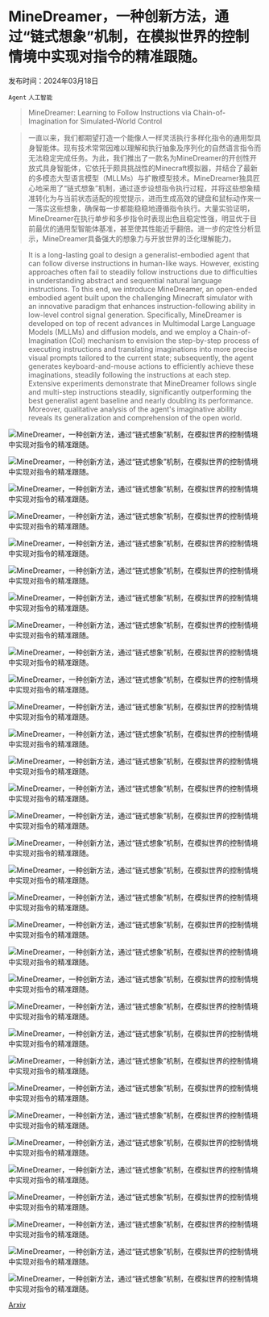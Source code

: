 # MineDreamer，一种创新方法，通过“链式想象”机制，在模拟世界的控制情境中实现对指令的精准跟随。

发布时间：2024年03月18日

`Agent` `人工智能`

> MineDreamer: Learning to Follow Instructions via Chain-of-Imagination for Simulated-World Control

> 一直以来，我们都期望打造一个能像人一样灵活执行多样化指令的通用型具身智能体。现有技术常常因难以理解和执行抽象及序列化的自然语言指令而无法稳定完成任务。为此，我们推出了一款名为MineDreamer的开创性开放式具身智能体，它依托于颇具挑战性的Minecraft模拟器，并结合了最新的多模态大型语言模型（MLLMs）与扩散模型技术。MineDreamer独具匠心地采用了“链式想象”机制，通过逐步设想指令执行过程，并将这些想象精准转化为与当前状态适配的视觉提示，进而生成高效的键盘和鼠标动作来一一落实这些想象，确保每一步都能稳稳地遵循指令执行。大量实验证明，MineDreamer在执行单步和多步指令时表现出色且稳定性强，明显优于目前最优的通用型智能体基准，甚至使其性能近乎翻倍。进一步的定性分析显示，MineDreamer具备强大的想象力与开放世界的泛化理解能力。

> It is a long-lasting goal to design a generalist-embodied agent that can follow diverse instructions in human-like ways. However, existing approaches often fail to steadily follow instructions due to difficulties in understanding abstract and sequential natural language instructions. To this end, we introduce MineDreamer, an open-ended embodied agent built upon the challenging Minecraft simulator with an innovative paradigm that enhances instruction-following ability in low-level control signal generation. Specifically, MineDreamer is developed on top of recent advances in Multimodal Large Language Models (MLLMs) and diffusion models, and we employ a Chain-of-Imagination (CoI) mechanism to envision the step-by-step process of executing instructions and translating imaginations into more precise visual prompts tailored to the current state; subsequently, the agent generates keyboard-and-mouse actions to efficiently achieve these imaginations, steadily following the instructions at each step. Extensive experiments demonstrate that MineDreamer follows single and multi-step instructions steadily, significantly outperforming the best generalist agent baseline and nearly doubling its performance. Moreover, qualitative analysis of the agent's imaginative ability reveals its generalization and comprehension of the open world.

![MineDreamer，一种创新方法，通过“链式想象”机制，在模拟世界的控制情境中实现对指令的精准跟随。](../../../paper_images/2403.12037/x1.png)

![MineDreamer，一种创新方法，通过“链式想象”机制，在模拟世界的控制情境中实现对指令的精准跟随。](../../../paper_images/2403.12037/tree.png)

![MineDreamer，一种创新方法，通过“链式想象”机制，在模拟世界的控制情境中实现对指令的精准跟随。](../../../paper_images/2403.12037/x2.png)

![MineDreamer，一种创新方法，通过“链式想象”机制，在模拟世界的控制情境中实现对指令的精准跟随。](../../../paper_images/2403.12037/x3.png)

![MineDreamer，一种创新方法，通过“链式想象”机制，在模拟世界的控制情境中实现对指令的精准跟随。](../../../paper_images/2403.12037/x4.png)

![MineDreamer，一种创新方法，通过“链式想象”机制，在模拟世界的控制情境中实现对指令的精准跟随。](../../../paper_images/2403.12037/x5.png)

![MineDreamer，一种创新方法，通过“链式想象”机制，在模拟世界的控制情境中实现对指令的精准跟随。](../../../paper_images/2403.12037/x6.png)

![MineDreamer，一种创新方法，通过“链式想象”机制，在模拟世界的控制情境中实现对指令的精准跟随。](../../../paper_images/2403.12037/iron_pickaxe.png)

![MineDreamer，一种创新方法，通过“链式想象”机制，在模拟世界的控制情境中实现对指令的精准跟随。](../../../paper_images/2403.12037/iron_pickaxe.png)

![MineDreamer，一种创新方法，通过“链式想象”机制，在模拟世界的控制情境中实现对指令的精准跟随。](../../../paper_images/2403.12037/diamond.png)

![MineDreamer，一种创新方法，通过“链式想象”机制，在模拟世界的控制情境中实现对指令的精准跟随。](../../../paper_images/2403.12037/x7.png)

![MineDreamer，一种创新方法，通过“链式想象”机制，在模拟世界的控制情境中实现对指令的精准跟随。](../../../paper_images/2403.12037/x8.png)

![MineDreamer，一种创新方法，通过“链式想象”机制，在模拟世界的控制情境中实现对指令的精准跟随。](../../../paper_images/2403.12037/dirt.png)

![MineDreamer，一种创新方法，通过“链式想象”机制，在模拟世界的控制情境中实现对指令的精准跟随。](../../../paper_images/2403.12037/iron_pickaxe.png)

![MineDreamer，一种创新方法，通过“链式想象”机制，在模拟世界的控制情境中实现对指令的精准跟随。](../../../paper_images/2403.12037/x9.png)

![MineDreamer，一种创新方法，通过“链式想象”机制，在模拟世界的控制情境中实现对指令的精准跟随。](../../../paper_images/2403.12037/seed.png)

![MineDreamer，一种创新方法，通过“链式想象”机制，在模拟世界的控制情境中实现对指令的精准跟随。](../../../paper_images/2403.12037/wood.png)

![MineDreamer，一种创新方法，通过“链式想象”机制，在模拟世界的控制情境中实现对指令的精准跟随。](../../../paper_images/2403.12037/dirt.png)

![MineDreamer，一种创新方法，通过“链式想象”机制，在模拟世界的控制情境中实现对指令的精准跟随。](../../../paper_images/2403.12037/explore.png)

![MineDreamer，一种创新方法，通过“链式想象”机制，在模拟世界的控制情境中实现对指令的精准跟随。](../../../paper_images/2403.12037/x10.png)

![MineDreamer，一种创新方法，通过“链式想象”机制，在模拟世界的控制情境中实现对指令的精准跟随。](../../../paper_images/2403.12037/x11.png)

![MineDreamer，一种创新方法，通过“链式想象”机制，在模拟世界的控制情境中实现对指令的精准跟随。](../../../paper_images/2403.12037/x12.png)

![MineDreamer，一种创新方法，通过“链式想象”机制，在模拟世界的控制情境中实现对指令的精准跟随。](../../../paper_images/2403.12037/wood.png)

![MineDreamer，一种创新方法，通过“链式想象”机制，在模拟世界的控制情境中实现对指令的精准跟随。](../../../paper_images/2403.12037/stone.png)

![MineDreamer，一种创新方法，通过“链式想象”机制，在模拟世界的控制情境中实现对指令的精准跟随。](../../../paper_images/2403.12037/dirt.png)

![MineDreamer，一种创新方法，通过“链式想象”机制，在模拟世界的控制情境中实现对指令的精准跟随。](../../../paper_images/2403.12037/x13.png)

![MineDreamer，一种创新方法，通过“链式想象”机制，在模拟世界的控制情境中实现对指令的精准跟随。](../../../paper_images/2403.12037/wood.png)

![MineDreamer，一种创新方法，通过“链式想象”机制，在模拟世界的控制情境中实现对指令的精准跟随。](../../../paper_images/2403.12037/tree.png)

![MineDreamer，一种创新方法，通过“链式想象”机制，在模拟世界的控制情境中实现对指令的精准跟随。](../../../paper_images/2403.12037/x14.png)

![MineDreamer，一种创新方法，通过“链式想象”机制，在模拟世界的控制情境中实现对指令的精准跟随。](../../../paper_images/2403.12037/x15.png)

![MineDreamer，一种创新方法，通过“链式想象”机制，在模拟世界的控制情境中实现对指令的精准跟随。](../../../paper_images/2403.12037/x16.png)

![MineDreamer，一种创新方法，通过“链式想象”机制，在模拟世界的控制情境中实现对指令的精准跟随。](../../../paper_images/2403.12037/x17.png)

[Arxiv](https://arxiv.org/abs/2403.12037)
